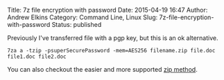 Title: 7z file encryption with password
Date: 2015-04-19 16:47
Author: Andrew Elkins
Category: Command Line, Linux
Slug: 7z-file-encryption-with-password
Status: published

Previously I've transferred file with a pgp key, but this is an ok
alternative.

~~~~  
7za a -tzip -psuperSecurePassword -mem=AES256 filename.zip file.doc
file1.doc file2.doc  
~~~~

You can also checkout the easier and more supported [zip
method](http://andrewelkins.com/linux/password-protect-a-zip-file/ "Password protect a zip file").
